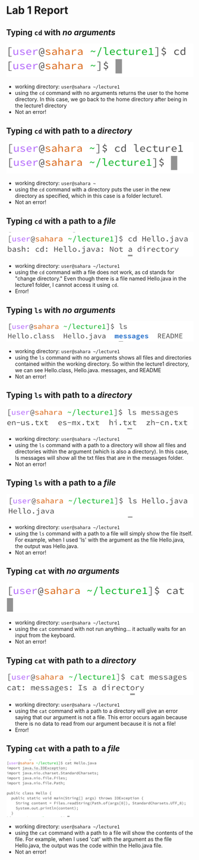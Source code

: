 # Lab 1 Report

## Typing `cd` with _no arguments_
![Image](cd_noarg.png)
- working directory: `user@sahara ~/lecture1`
- using the `cd` command with no arguments returns the user to the home directory. In this case, we go back to the home directory after being in the lecture1 directory
- Not an error!

## Typing `cd` with path to a _directory_
![Image](cd_directory.png)
- working directory: `user@sahara ~`
- using the `cd` command with a directory puts the user in the new directory as specified, which in this case is a folder lecture1.
- Not an error!

## Typing `cd` with a path to a _file_
![Image](cd_file.png)
- working directory: `user@sahara ~/lecture1`
- using the `cd` command with a file does not work, as cd stands for "change directory." Even though there is a file named Hello.java in the lecture1 folder, I cannot access it using `cd`.
- Error!

## Typing `ls` with _no arguments_
![Image](ls_noarg.png)
- working directory: `user@sahara ~/lecture1`
- using the `ls` command with no arguments shows all files and directories contained within the working directory. So within the lecture1 directory, we can see Hello.class, Hello.java. messages, and README
- Not an error!

## Typing `ls` with path to a _directory_
![Image](ls_directory.png) 
- working directory: `user@sahara ~/lecture1`
- using the `ls` command with a path to a directory will show all files and directories within the argument (which is also a directory). In this case, ls messages will show all the txt files that are in the messages folder.
- Not an error!

## Typing `ls` with a path to a _file_ 
![Image](ls_file.png)
- working directory: `user@sahara ~/lecture1`
- using the `ls` command with a path to a file will simply show the file itself. For example, when I used 'ls' with the argument as the file Hello.java, the output was Hello.java.
- Not an error!

## Typing `cat` with _no arguments_
![Image](cat_noarg.png)
- working directory: `user@sahara ~/lecture1`
- using the `cat` command with not run anything... it actually waits for an input from the keyboard. 
- Not an error!

## Typing `cat` with path to a _directory_
![Image](cat_directory.png) 
- working directory: `user@sahara ~/lecture1`
- using the `cat` command with a path to a directory will give an error saying that our argument is not a file. This error occurs again because there is no data to read from our argument because it is not a file!
- Error!

## Typing `cat` with a path to a _file_ 
![Image](cat_file.png)
- working directory: `user@sahara ~/lecture1`
- using the `cat` command with a path to a file will show the contents of the file. For example, when I used 'cat' with the argument as the file Hello.java, the output was the code within the Hello.java file. 
- Not an error!
